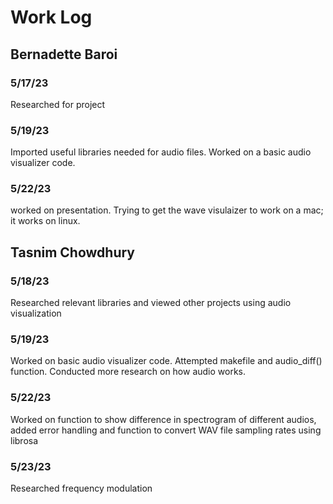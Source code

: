 # Work Log

## Bernadette Baroi

### 5/17/23

Researched for project

### 5/19/23

Imported useful libraries needed for audio files. Worked on a basic audio visualizer code.

### 5/22/23
worked on presentation. Trying to get the wave visulaizer to work on a mac; it works on linux.


## Tasnim Chowdhury

### 5/18/23

Researched relevant libraries and viewed other projects using audio visualization

### 5/19/23

Worked on basic audio visualizer code. Attempted makefile and audio_diff() function.
Conducted more research on how audio works.

### 5/22/23

Worked on function to show difference in spectrogram of different audios, added error handling
and function to convert WAV file sampling rates using librosa

### 5/23/23

Researched frequency modulation 
